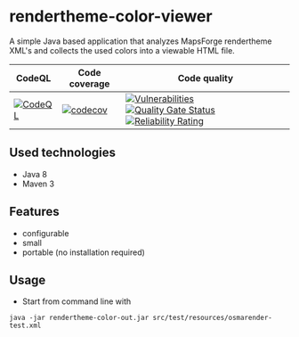 # rendertheme-color-viewer
A simple Java based application that analyzes MapsForge rendertheme XML's and collects the used colors into a viewable HTML file.

| CodeQL      | Code coverage    | Code quality    |
| ----------- | ---------------- | --------------- |
| [![CodeQL](https://github.com/szrnka-peter/rendertheme-color-viewer/actions/workflows/codeql-analysis.yml/badge.svg)](https://github.com/szrnka-peter/rendertheme-color-viewer/actions/workflows/codeql-analysis.yml) | [![codecov](https://codecov.io/gh/szrnka-peter/rendertheme-color-viewer/branch/main/graph/badge.svg)](https://codecov.io/gh/szrnka-peter/rendertheme-color-viewer) | [![Vulnerabilities](https://sonarcloud.io/api/project_badges/measure?project=szrnka-peter_rendertheme-color-viewer&metric=vulnerabilities)](https://sonarcloud.io/summary/new_code?id=szrnka-peter_rendertheme-color-viewer) [![Quality Gate Status](https://sonarcloud.io/api/project_badges/measure?project=szrnka-peter_rendertheme-color-viewer&metric=alert_status)](https://sonarcloud.io/summary/new_code?id=szrnka-peter_rendertheme-color-viewer) [![Reliability Rating](https://sonarcloud.io/api/project_badges/measure?project=szrnka-peter_rendertheme-color-viewer&metric=reliability_rating)](https://sonarcloud.io/summary/new_code?id=szrnka-peter_rendertheme-color-viewer) |

## Used technologies
- Java 8
- Maven 3

## Features
- configurable
- small
- portable (no installation required)

## Usage
- Start from command line with
```
java -jar rendertheme-color-out.jar src/test/resources/osmarender-test.xml
```
